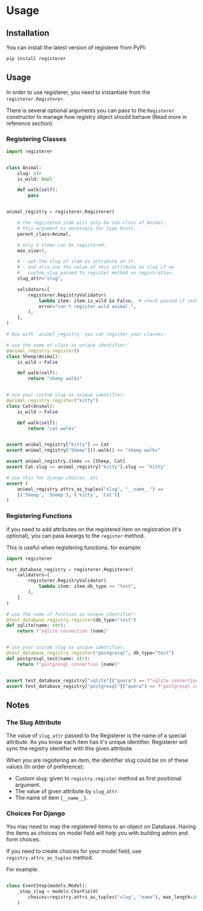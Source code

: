 # Usage

## Installation

You can install the latest version of registerer from PyPI:

```sh
pip install registerer
```

## Usage

In order to use registerer, you need to instantiate from the `registerer.Registerer`.

There is several optional arguments you can pass to the `Registerer` constructor
to manage how registry object should behave (Read more in reference section).

### Registering Classes

```python exec="true" source="above"
import registerer


class Animal:
    slug: str
    is_wild: bool

    def walk(self):
        pass


animal_registry = registerer.Registerer(

    # the registered item will only be sub-class of Animal.
    # this argument is necessary for type hints.
    parent_class=Animal,

    # only 5 items can be registered.
    max_size=5,

    # - set the slug of item as attribute on it.
    # - and also use the value of this attribute as slug if no
    #   custom_slug passed to register method on registration.
    slug_attr="slug",

    validators=[
        registerer.RegistryValidator(
            lambda item: item.is_wild is False,  # check passed if returns True
            error="can't register wild animal.",
        ),
    ],
)

# Now with `animal_registry` you can register your classes:

# use the name of class as unique identifier:
@animal_registry.register()
class Sheep(Animal):
    is_wild = False

    def walk(self):
        return "sheep walks"


# use your custom slug as unique identifier:
@animal_registry.register("kitty")
class Cat(Animal):
    is_wild = False

    def walk(self):
        return "cat walks"


assert animal_registry["kitty"] == Cat
assert animal_registry["Sheep"]().walk() == "sheep walks"

assert animal_registry.items == [Sheep, Cat]
assert Cat.slug == animal_registry["kitty"].slug == "kitty"

# use this for django choices, etc.
assert (
    animal_registry.attrs_as_tuples("slug", "__name__") ==
    [('Sheep', 'Sheep'), ('kitty', 'Cat')]
)

```

### Registering Functions

if you need to add attributes on the registered item on registration (it's optional),
you can pass kwargs to the `register` method.

This is useful when registering functions. for example:

```python exec="true" source="above"
import registerer

test_database_registry = registerer.Registerer(
    validators=[
        registerer.RegistryValidator(
            lambda item: item.db_type == "test",
        ),
    ]
)

# use the name of function as unique identifier:
@test_database_registry.register(db_type="test")
def sqlite(name: str):
    return f"sqlite connection {name}"


# use your custom slug as unique identifier:
@test_database_registry.register("postgresql", db_type="test")
def postgresql_test(name: str):
    return f"postgresql connection {name}"


assert test_database_registry["sqlite"]("quera") == f"sqlite connection quera"
assert test_database_registry["postgresql"]("quera") == f"postgresql connection quera"

```

## Notes

### The Slug Attribute

The value of `slug_attr` passed to the Registerer is the name of a special attribute. As you know each item has it's unique identifier.
Registerer will sync the registry identifier with this given attribute.

When you are registering an item, the identifier slug could be on of these values (In order of preference):

- Custom slug: given to `registry.register` method as first positional argument.
- The value of given attribute by `slug_attr`.
- The name of item (`__name__`).

### Choices For Django

You may need to map the registered items to an object on Database. Having the items as choices on model field will help you with building admin and form choices.

If you need to create choices for your model field, use `registry.attrs_as_tuples` method.

For example:

```python

class EventStep(models.Model):
    _step_slug = models.CharField(
        choices=registry.attrs_as_tuples("slug", "name"), max_length=100
    )

```
